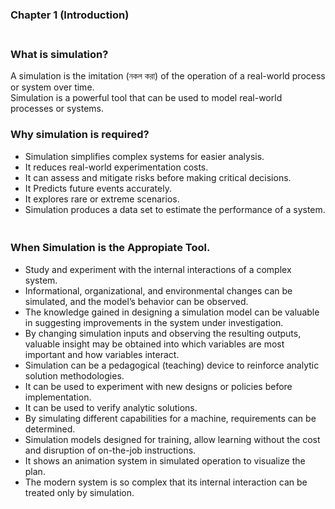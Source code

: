 ### Chapter 1 (Introduction)

### **<br/>What is simulation?**

A simulation is the imitation (নকল করা) of the operation of a real-world process or system over time.<br/>Simulation is a powerful tool that can be used to model real-world processes or systems.<br/>

### **<be/>Why simulation is required?**
  - Simulation simplifies complex systems for easier analysis.
  - It reduces real-world experimentation costs.
  - It can assess and mitigate risks before making critical decisions.
  - It Predicts future events accurately.
  - It explores rare or extreme scenarios.
  - Simulation produces a data set to estimate the performance of a system.


### **<br/>When Simulation is the Appropiate Tool.**
  - Study and experiment with the internal interactions of a complex system.
  - Informational, organizational, and environmental changes can be simulated, and the model’s behavior can be observed.
  - The knowledge gained in designing a simulation model can be valuable in suggesting improvements in the system under investigation.
  - By changing simulation inputs and observing the resulting outputs, valuable insight may be obtained into which variables are most important and how variables interact.
  - Simulation can be a pedagogical (teaching) device to reinforce analytic solution methodologies.
  - It can be used to experiment with new designs or policies before implementation.
  - It can be used to verify analytic solutions.
  - By simulating different capabilities for a machine, requirements can be determined.
  - Simulation models designed for training, allow learning without the cost and disruption of on-the-job instructions.
  - It shows an animation system in simulated operation to visualize the plan.
  - The modern system is so complex that its internal interaction can be treated only by simulation.






